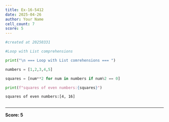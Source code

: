 ```yaml
---
title: Ex-16-5412
date: 2025-04-26
author: Your Name
cell_count: 7
score: 5
---
```


```python
#created at 20250331
```


```python
#Loop with List comprehensions
```


```python
print("\n === Loop with List comrehensions === ")
```


```python
numbers = [1,2,3,4,5]
```


```python
squares = [num**2 for num in numbers if num%2 == 0]
```


```python
print(f"squares of even numbers:{squares}")
```

    squares of even numbers:[4, 16]



```python

```


---
**Score: 5**